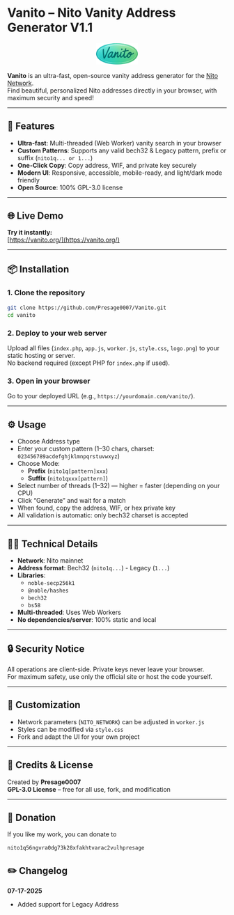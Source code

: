 
# Vanito – Nito Vanity Address Generator V1.1

<p align="center">
  <img src="logo.png" alt="Nito Logo" width="96"/>
</p>

**Vanito** is an ultra-fast, open-source vanity address generator for the [Nito Network](https://nito.network/).  
Find beautiful, personalized Nito addresses directly in your browser, with maximum security and speed!

---

## 🚀 Features

- **Ultra-fast**: Multi-threaded (Web Worker) vanity search in your browser  
- **Custom Patterns**: Supports any valid bech32 & Legacy pattern, prefix or suffix (`nito1q... or 1...`)  
- **One-Click Copy**: Copy address, WIF, and private key securely  
- **Modern UI**: Responsive, accessible, mobile-ready, and light/dark mode friendly  
- **Open Source**: 100% GPL-3.0 license  

---

## 🌐 Live Demo

**Try it instantly:**  
[https://vanito.org/](https://vanito.org/)

---

## 📦 Installation

### 1. Clone the repository

```sh
git clone https://github.com/Presage0007/Vanito.git
cd vanito
```

### 2. Deploy to your web server

Upload all files (`index.php`, `app.js`, `worker.js`, `style.css`, `logo.png`) to your static hosting or server.  
No backend required (except PHP for `index.php` if used).

### 3. Open in your browser

Go to your deployed URL (e.g., `https://yourdomain.com/vanito/`).

---

## ⚙️ Usage

- Choose Address type
- Enter your custom pattern (1–30 chars, charset: `023456789acdefghjklmnpqrstuvwxyz`)
- Choose Mode:
  - **Prefix** (`nito1q[pattern]xxx`)
  - **Suffix** (`nito1qxxx[pattern]`)
- Select number of threads (1–32) — higher = faster (depending on your CPU)
- Click “Generate” and wait for a match
- When found, copy the address, WIF, or hex private key
- All validation is automatic: only bech32 charset is accepted

---

## 🧑‍💻 Technical Details

- **Network**: Nito mainnet  
- **Address format**: Bech32 (`nito1q...`) - Legacy (`1...`)
- **Libraries**:
  - `noble-secp256k1`
  - `@noble/hashes`
  - `bech32`
  - `bs58`
- **Multi-threaded**: Uses Web Workers  
- **No dependencies/server**: 100% static and local

---

## 🔒 Security Notice

All operations are client-side. Private keys never leave your browser.  
For maximum safety, use only the official site or host the code yourself.

---

## 📝 Customization

- Network parameters (`NITO_NETWORK`) can be adjusted in `worker.js`
- Styles can be modified via `style.css`
- Fork and adapt the UI for your own project

---

## 🙏 Credits & License

Created by **Presage0007**  
**GPL-3.0 License** – free for all use, fork, and modification

---

## 🤝 Donation

If you like my work, you can donate to 
```sh
nito1q56ngvra0dg73k28xfakhtvarac2vulhpresage
```

## ✏️ Changelog
**07-17-2025**
- Added support for Legacy Address
